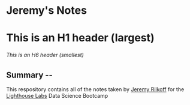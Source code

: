 # Jeremy's Notes
# This is an H1 header (largest)
###### This is an H6 header (smallest)

## Summary --


This respository contains all of the notes taken by [Jeremy Rilkoff](https://github.com/jrilkoff) for the [Lighthouse Labs](lighthouselabs.ca) Data Science Bootcamp



